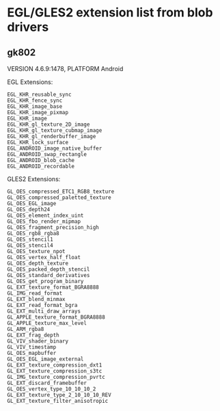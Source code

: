 EGL/GLES2 extension list from blob drivers
===========================================

gk802
----------

VERSION 4.6.9:1478, PLATFORM Android

EGL Extensions:

    EGL_KHR_reusable_sync 
    EGL_KHR_fence_sync 
    EGL_KHR_image_base 
    EGL_KHR_image_pixmap 
    EGL_KHR_image 
    EGL_KHR_gl_texture_2D_image 
    EGL_KHR_gl_texture_cubmap_image 
    EGL_KHR_gl_renderbuffer_image 
    EGL_KHR_lock_surface 
    EGL_ANDROID_image_native_buffer 
    EGL_ANDROID_swap_rectangle 
    EGL_ANDROID_blob_cache
    EGL_ANDROID_recordable

GLES2 Extensions:

    GL_OES_compressed_ETC1_RGB8_texture 
    GL_OES_compressed_paletted_texture 
    GL_OES_EGL_image 
    GL_OES_depth24 
    GL_OES_element_index_uint 
    GL_OES_fbo_render_mipmap 
    GL_OES_fragment_precision_high 
    GL_OES_rgb8_rgba8 
    GL_OES_stencil1 
    GL_OES_stencil4 
    GL_OES_texture_npot 
    GL_OES_vertex_half_float 
    GL_OES_depth_texture 
    GL_OES_packed_depth_stencil 
    GL_OES_standard_derivatives 
    GL_OES_get_program_binary 
    GL_EXT_texture_format_BGRA8888 
    GL_IMG_read_format 
    GL_EXT_blend_minmax 
    GL_EXT_read_format_bgra 
    GL_EXT_multi_draw_arrays 
    GL_APPLE_texture_format_BGRA8888 
    GL_APPLE_texture_max_level 
    GL_ARM_rgba8 
    GL_EXT_frag_depth 
    GL_VIV_shader_binary 
    GL_VIV_timestamp 
    GL_OES_mapbuffer 
    GL_OES_EGL_image_external 
    GL_EXT_texture_compression_dxt1 
    GL_EXT_texture_compression_s3tc 
    GL_IMG_texture_compression_pvrtc 
    GL_EXT_discard_framebuffer 
    GL_OES_vertex_type_10_10_10_2 
    GL_EXT_texture_type_2_10_10_10_REV 
    GL_EXT_texture_filter_anisotropic

